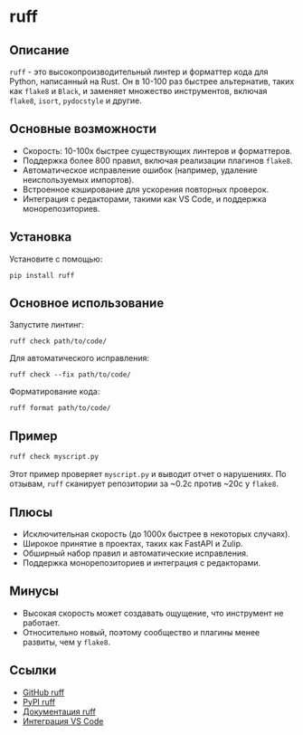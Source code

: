 # ruff

## Описание
`ruff` - это высокопроизводительный линтер и форматтер кода для Python, написанный на Rust. Он в 10-100 раз быстрее альтернатив, таких как `flake8` и `Black`, и заменяет множество инструментов, включая `flake8`, `isort`, `pydocstyle` и другие.

## Основные возможности
- Скорость: 10-100x быстрее существующих линтеров и форматтеров.
- Поддержка более 800 правил, включая реализации плагинов `flake8`.
- Автоматическое исправление ошибок (например, удаление неиспользуемых импортов).
- Встроенное кэширование для ускорения повторных проверок.
- Интеграция с редакторами, такими как VS Code, и поддержка монорепозиториев.

## Установка
Установите с помощью:
```
pip install ruff
```

## Основное использование
Запустите линтинг:
```
ruff check path/to/code/
```
Для автоматического исправления:
```
ruff check --fix path/to/code/
```
Форматирование кода:
```
ruff format path/to/code/
```

## Пример
```bash
ruff check myscript.py
```
Этот пример проверяет `myscript.py` и выводит отчет о нарушениях. По отзывам, `ruff` сканирует репозитории за ~0.2с против ~20с у `flake8`.

## Плюсы
- Исключительная скорость (до 1000x быстрее в некоторых случаях).
- Широкое принятие в проектах, таких как FastAPI и Zulip.
- Обширный набор правил и автоматические исправления.
- Поддержка монорепозиториев и интеграция с редакторами.

## Минусы
- Высокая скорость может создавать ощущение, что инструмент не работает.
- Относительно новый, поэтому сообщество и плагины менее развиты, чем у `flake8`.

## Ссылки
- [GitHub ruff](https://github.com/astral-sh/ruff)
- [PyPI ruff](https://pypi.python.org/pypi/ruff)
- [Документация ruff](https://docs.astral.sh/ruff/)
- [Интеграция VS Code](https://github.com/astral-sh/ruff-vscode)
